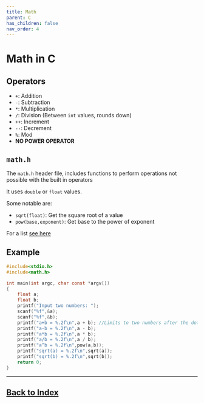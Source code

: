 ```yaml
---
title: Math
parent: C
has_children: false
nav_order: 4
---
```


# Math in C

## Operators
- `+`: Addition
- `-`: Subtraction
- `*`: Multiplication
- `/`: Division (Between `int` values, rounds down)
- `++`: Increment
- `--`: Decrement
- `%`: Mod
- **NO POWER OPERATOR**

## `math.h`

The `math.h` header file, includes functions to perform operations not possible with the built in operators

It uses `double` or `float` values.

Some notable are:
- `sqrt(float)`: Get the square root of a value
- `pow(base,exponent)`: Get base to the power of exponent

For a list [see here](http://www.cplusplus.com/reference/cmath/)

## Example

```c
#include<stdio.h>
#include<math.h>

int main(int argc, char const *argv[])
{
    float a;
    float b;
    printf("Input two numbers: ");
    scanf("%f",&a);
    scanf("%f",&b);
    printf("a+b = %.2f\n",a + b); //Limits to two numbers after the dot
    printf("a-b = %.2f\n",a - b);
    printf("a*b = %.2f\n",a * b);
    printf("a/b = %.2f\n",a / b);
    printf("a^b = %.2f\n",pow(a,b));
    printf("sqrt(a) = %.2f\n",sqrt(a)); 
    printf("sqrt(b) = %.2f\n",sqrt(b));   
    return 0;
}
```

------------------------------
## [Back to Index](../Aa_Index.md)
